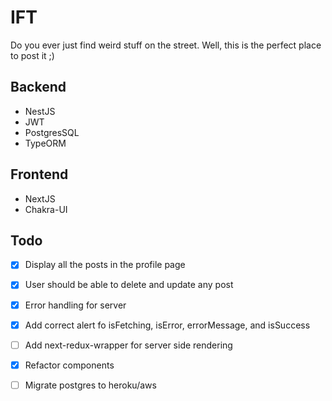 # IFT

Do you ever just find weird stuff on the street. Well, this is the perfect place to post it ;)

## Backend

- NestJS
- JWT
- PostgresSQL
- TypeORM

## Frontend

- NextJS
- Chakra-UI

## Todo

- [x] Display all the posts in the profile page

- [x] User should be able to delete and update any post

- [x] Error handling for server

- [x] Add correct alert fo isFetching, isError, errorMessage, and isSuccess

- [ ] Add next-redux-wrapper for server side rendering

- [x] Refactor components

- [ ] Migrate postgres to heroku/aws
